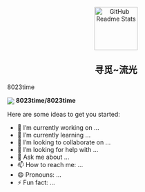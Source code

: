 <p align="center">
 <img width="100px" src="https://cdn.jsdelivr.net/gh/8023time/image-storage-address/basic-img/avatar.jpg" align="center" alt="GitHub Readme Stats" />
 <h2 align="center">寻觅~流光</h2>
 <span align="center">8023time</span>
</p>

<a align="center" href="#-my-github-stats--"><img align="center" src="https://cdn.jsdelivr.net/gh/8023time/image-storage-address/basic-img/background.svg" /></a>
**8023time/8023time** 

Here are some ideas to get you started:

- 🔭 I’m currently working on ...
- 🌱 I’m currently learning ...
- 👯 I’m looking to collaborate on ...
- 🤔 I’m looking for help with ...
- 💬 Ask me about ...
- 📫 How to reach me: ...
- 😄 Pronouns: ...
- ⚡ Fun fact: ...
